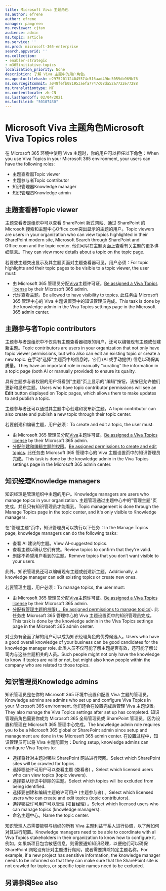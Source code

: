 ```yaml
---
title: Microsoft Viva 主题角色
ms.author: efrene
author: efrene
manager: pamgreen
ms.reviewer: cjtan
audience: admin
ms.topic: article
ms.service: ''
ms.prod: microsoft-365-enterprise
search.appverid: ''
ms.collection:
- enabler-strategic
- m365initiative-topics
localization_priority: None
description: 了解 Viva 主题中的用户角色。
ms.openlocfilehash: e2975201124045574c516aad49bc5059db969b76
ms.sourcegitcommit: a048fefb081953aefa7747c08da52a7722e77288
ms.translationtype: MT
ms.contentlocale: zh-CN
ms.lasthandoff: 02/04/2021
ms.locfileid: "50107430"
---
```

# <a name="microsoft-viva-topics-roles"></a><span data-ttu-id="2fb35-103">Microsoft Viva 主题角色</span><span class="sxs-lookup"><span data-stu-id="2fb35-103">Microsoft Viva Topics roles</span></span> 

<span data-ttu-id="2fb35-104">在 Microsoft 365 环境中使用 Viva 主题时，你的用户可以担任以下角色：</span><span class="sxs-lookup"><span data-stu-id="2fb35-104">When you use Viva Topics in your Microsoft 365 environment, your users can have the following roles:</span></span>
-   <span data-ttu-id="2fb35-105">主题查看器</span><span class="sxs-lookup"><span data-stu-id="2fb35-105">Topic viewer</span></span>
-   <span data-ttu-id="2fb35-106">主题参与者</span><span class="sxs-lookup"><span data-stu-id="2fb35-106">Topic contributor</span></span>
-   <span data-ttu-id="2fb35-107">知识管理器</span><span class="sxs-lookup"><span data-stu-id="2fb35-107">Knowledge manager</span></span>
-   <span data-ttu-id="2fb35-108">知识管理员</span><span class="sxs-lookup"><span data-stu-id="2fb35-108">Knowledge admin</span></span>

## <a name="topic-viewer"></a><span data-ttu-id="2fb35-109">主题查看器</span><span class="sxs-lookup"><span data-stu-id="2fb35-109">Topic viewer</span></span>

<span data-ttu-id="2fb35-110">主题查看者是组织中可以查看 SharePoint 新式网站、通过 SharePoint 的 Microsoft 搜索和主题中心Office.com突出显示的主题的用户。</span><span class="sxs-lookup"><span data-stu-id="2fb35-110">Topic viewers are users in your organization who can view topics highlighted in their SharePoint modern site, Microsoft Search through SharePoint and Office.com and the topic center.</span></span> <span data-ttu-id="2fb35-111">他们可以在主题页面上查看有关主题的更多详细信息。</span><span class="sxs-lookup"><span data-stu-id="2fb35-111">They can view more details about a topic on the topic page.</span></span> 

<span data-ttu-id="2fb35-112">若要使主题突出显示及其主题页面对主题查看器可见，用户必须：</span><span class="sxs-lookup"><span data-stu-id="2fb35-112">For topic highlights and their topic pages to be visible to a topic viewer, the user must:</span></span>
-   <span data-ttu-id="2fb35-113">由 Microsoft 365 管理员分配[Viva](https://docs.microsoft.com/microsoft-365/knowledge/set-up-topic-experiences#assign-licenses)主题许可证。</span><span class="sxs-lookup"><span data-stu-id="2fb35-113">[Be assigned a Viva Topics license](https://docs.microsoft.com/microsoft-365/knowledge/set-up-topic-experiences#assign-licenses) by their Microsoft 365 admin.</span></span>
-   <span data-ttu-id="2fb35-114">允许查看主题。</span><span class="sxs-lookup"><span data-stu-id="2fb35-114">Be allowed to have visibility to topics.</span></span> <span data-ttu-id="2fb35-115">此任务由 Microsoft 365 管理中心的 Viva 主题设置页中的知识管理员完成。</span><span class="sxs-lookup"><span data-stu-id="2fb35-115">This task is done by the knowledge admin in the Viva Topics settings page in the Microsoft 365 admin center.</span></span>


## <a name="topic-contributors"></a><span data-ttu-id="2fb35-116">主题参与者</span><span class="sxs-lookup"><span data-stu-id="2fb35-116">Topic contributors</span></span>

<span data-ttu-id="2fb35-117">主题参与者是组织中不仅具有主题查看器权限的用户，还可以编辑现有主题或创建新主题。</span><span class="sxs-lookup"><span data-stu-id="2fb35-117">Topic contributors are users in your organization that not only have topic viewer permissions, but who also can edit an existing topic or create a new topic.</span></span> <span data-ttu-id="2fb35-118">在手动"选择"主题页中的信息时，它们 (AI 或手动提供) 信息以确保其质量。</span><span class="sxs-lookup"><span data-stu-id="2fb35-118">They have an important role in manually “curating” the information in a topic page (both AI or manually provided) to ensure its quality.</span></span>

<span data-ttu-id="2fb35-119">具有主题参与者权限的用户将看到"主题"页上显示的"编辑"按钮，该按钮允许他们更新和发布主题。</span><span class="sxs-lookup"><span data-stu-id="2fb35-119">Users who have topic contributor permissions will see an **Edit** button displayed on Topic pages, which allows them to make updates to and publish a topic.</span></span>

<span data-ttu-id="2fb35-120">主题参与者还可以通过其主题中心创建和发布新主题。</span><span class="sxs-lookup"><span data-stu-id="2fb35-120">A topic contributor can also create and publish a new topic through their topic center.</span></span>

<span data-ttu-id="2fb35-121">若要创建和编辑主题，用户必须：</span><span class="sxs-lookup"><span data-stu-id="2fb35-121">To create and edit a topic, the user must:</span></span>

-   <span data-ttu-id="2fb35-122">由 Microsoft 365 管理员分配[Viva](https://docs.microsoft.com/microsoft-365/knowledge/set-up-topic-experiences#assign-licenses)主题许可证。</span><span class="sxs-lookup"><span data-stu-id="2fb35-122">[Be assigned a Viva Topics license](https://docs.microsoft.com/microsoft-365/knowledge/set-up-topic-experiences#assign-licenses) by their Microsoft 365 admin.</span></span>
-   <span data-ttu-id="2fb35-123">[分配创建和编辑主题的权限](https://docs.microsoft.com/microsoft-365/knowledge/topic-experiences-user-permissions#change-who-has-permissions-to-do-tasks-on-the-topic-center)。</span><span class="sxs-lookup"><span data-stu-id="2fb35-123">[Be assigned permissions to create and edit topics](https://docs.microsoft.com/microsoft-365/knowledge/topic-experiences-user-permissions#change-who-has-permissions-to-do-tasks-on-the-topic-center).</span></span> <span data-ttu-id="2fb35-124">此任务由 Microsoft 365 管理中心的 Viva 主题设置页中的知识管理员完成。</span><span class="sxs-lookup"><span data-stu-id="2fb35-124">This task is done by the knowledge admin in the Viva Topics settings page in the Microsoft 365 admin center.</span></span>

## <a name="knowledge-managers"></a><span data-ttu-id="2fb35-125">知识经理</span><span class="sxs-lookup"><span data-stu-id="2fb35-125">Knowledge managers</span></span>

<span data-ttu-id="2fb35-126">知识经理是管理组织中主题的用户。</span><span class="sxs-lookup"><span data-stu-id="2fb35-126">Knowledge managers are users who manage topics in your organization.</span></span>  <span data-ttu-id="2fb35-127">主题管理通过主题中心中的"管理主题"页完成，并且只有知识管理员才能看到。</span><span class="sxs-lookup"><span data-stu-id="2fb35-127">Topic management is done through the Manage Topics page in the topic center, and it's only visible to Knowledge managers.</span></span>

<span data-ttu-id="2fb35-128">在"管理主题"页中，知识管理员可以执行以下任务：</span><span class="sxs-lookup"><span data-stu-id="2fb35-128">In the Manage Topics page, knowledge managers can do the following tasks:</span></span>
-   <span data-ttu-id="2fb35-129">查看 AI 建议的主题。</span><span class="sxs-lookup"><span data-stu-id="2fb35-129">View AI-suggested topics.</span></span>
-   <span data-ttu-id="2fb35-130">查看主题以确认它们有效。</span><span class="sxs-lookup"><span data-stu-id="2fb35-130">Review topics to confirm that they're valid.</span></span>
-   <span data-ttu-id="2fb35-131">删除不希望用户看到的主题。</span><span class="sxs-lookup"><span data-stu-id="2fb35-131">Remove topics that you don’t want visible to your users.</span></span>

<span data-ttu-id="2fb35-132">此外，知识管理员还可以编辑现有主题或创建新主题。</span><span class="sxs-lookup"><span data-stu-id="2fb35-132">Additionally, a knowledge manager can edit existing topics or create new ones.</span></span>

<span data-ttu-id="2fb35-133">若要管理主题，用户必须：</span><span class="sxs-lookup"><span data-stu-id="2fb35-133">To manage topics, the user must:</span></span>
-   <span data-ttu-id="2fb35-134">由 Microsoft 365 管理员分配[Viva](https://docs.microsoft.com/microsoft-365/knowledge/set-up-topic-experiences#assign-licenses)主题许可证。</span><span class="sxs-lookup"><span data-stu-id="2fb35-134">[Be assigned a Viva Topics license](https://docs.microsoft.com/microsoft-365/knowledge/set-up-topic-experiences#assign-licenses) by their Microsoft 365 admin.</span></span>
-   <span data-ttu-id="2fb35-135">[分配有管理主题的权限) 。](https://docs.microsoft.com/microsoft-365/knowledge/topic-experiences-user-permissions#change-who-has-permissions-to-do-tasks-on-the-topic-center)</span><span class="sxs-lookup"><span data-stu-id="2fb35-135">[Be assigned permissions to manage topics](https://docs.microsoft.com/microsoft-365/knowledge/topic-experiences-user-permissions#change-who-has-permissions-to-do-tasks-on-the-topic-center)).</span></span> <span data-ttu-id="2fb35-136">此任务由 Microsoft 365 管理中心的 Viva 主题设置页中的知识管理员完成。</span><span class="sxs-lookup"><span data-stu-id="2fb35-136">This task is done by the knowledge admin in the Viva Topics settings page in the Microsoft 365 admin center.</span></span>

<span data-ttu-id="2fb35-137">对业务有全面了解的用户可以成为知识经理角色的优秀候选人。</span><span class="sxs-lookup"><span data-stu-id="2fb35-137">Users who have a good overall knowledge of your business can be good candidates for the knowledge manager role.</span></span> <span data-ttu-id="2fb35-138">此类人员不仅可能了解主题是否有效，还可能了解公司内与这些主题相关的人员。</span><span class="sxs-lookup"><span data-stu-id="2fb35-138">Such people might not only have the knowledge to know if topics are valid or not, but might also know people within the company who are related to those topics.</span></span>


## <a name="knowledge-admins"></a><span data-ttu-id="2fb35-139">知识管理员</span><span class="sxs-lookup"><span data-stu-id="2fb35-139">Knowledge admins</span></span>

<span data-ttu-id="2fb35-140">知识管理员是在你的 Microsoft 365 环境中设置和配置 Viva 主题的管理员。</span><span class="sxs-lookup"><span data-stu-id="2fb35-140">Knowledge admins are admins who set up and configure Viva Topics in your Microsoft 365 environment.</span></span> <span data-ttu-id="2fb35-141">他们还会在设置完成后管理 Viva 主题设置。</span><span class="sxs-lookup"><span data-stu-id="2fb35-141">They also manage the Viva Topics settings after set up has completed.</span></span> <span data-ttu-id="2fb35-142">知识管理员角色需要你成为 Microsoft 365 全局管理员或 SharePoint 管理员，因为设置和管理在 Microsoft 365 管理中心完成。</span><span class="sxs-lookup"><span data-stu-id="2fb35-142">The knowledge admin role requires you to be a Microsoft 365 global or SharePoint admin since setup and management are done in the Microsoft 365 admin center.</span></span>
<span data-ttu-id="2fb35-143">在设置过程中，知识管理员可以将 Viva 主题配置为：</span><span class="sxs-lookup"><span data-stu-id="2fb35-143">During setup, knowledge admins can configure Viva Topics to:</span></span>

-   <span data-ttu-id="2fb35-144">选择将针对主题对哪些 SharePoint 网站进行爬网。</span><span class="sxs-lookup"><span data-stu-id="2fb35-144">Select which SharePoint sites will be crawled for topics.</span></span>
-   <span data-ttu-id="2fb35-145">选择哪些许可用户可以查看主题 (查看者) 。</span><span class="sxs-lookup"><span data-stu-id="2fb35-145">Select which licensed users who can view topics (topic viewers).</span></span>
-   <span data-ttu-id="2fb35-146">选择要从标识中排除的主题。</span><span class="sxs-lookup"><span data-stu-id="2fb35-146">Select which topics will be excluded from being identified.</span></span>
-   <span data-ttu-id="2fb35-147">选择要创建和编辑主题的许可用户 (主题参与者) 。</span><span class="sxs-lookup"><span data-stu-id="2fb35-147">Select which licensed users who can create and edit topics (topic contributors).</span></span>
-   <span data-ttu-id="2fb35-148">选择哪些许可用户可以管理 (项目经理) 。</span><span class="sxs-lookup"><span data-stu-id="2fb35-148">Select which licensed users who can manage topics (knowledge managers).</span></span>
-   <span data-ttu-id="2fb35-149">命名主题中心。</span><span class="sxs-lookup"><span data-stu-id="2fb35-149">Name the topic center.</span></span>

<span data-ttu-id="2fb35-150">知识管理人员需要能够与组织的所有 Viva 主题利益干系人进行协调，以了解如何对其进行配置。</span><span class="sxs-lookup"><span data-stu-id="2fb35-150">Knowledge managers need to be able to coordinate with all Viva Topics stakeholders in their organization to know how to configure it.</span></span> <span data-ttu-id="2fb35-151">例如，如果新项目包含敏感信息，则需要通知知识经理，以便他们可以确保 SharePoint 网站没有针对主题进行爬网，或者需要排除特定主题名称。</span><span class="sxs-lookup"><span data-stu-id="2fb35-151">For example, if a new project has sensitive information, the knowledge manager needs to be informed so that they can make sure that the SharePoint site is not crawled for topics, or specific topic names need to be excluded.</span></span>


## <a name="see-also"></a><span data-ttu-id="2fb35-152">另请参阅</span><span class="sxs-lookup"><span data-stu-id="2fb35-152">See also</span></span>

